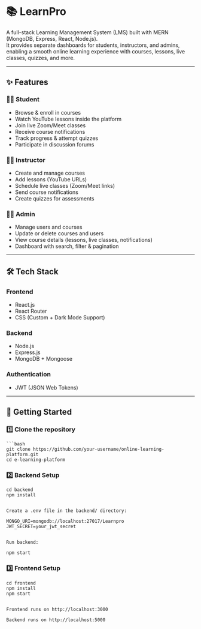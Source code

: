 # 📚 LearnPro

A full-stack Learning Management System (LMS) built with MERN (MongoDB, Express, React, Node.js).  
It provides separate dashboards for students, instructors, and admins, enabling a smooth online learning experience with courses, lessons, live classes, quizzes, and more.

---

## ✨ Features

### 👩‍🎓 Student
- Browse & enroll in courses
- Watch YouTube lessons inside the platform
- Join live Zoom/Meet classes
- Receive course notifications
- Track progress & attempt quizzes
- Participate in discussion forums

### 👨‍🏫 Instructor
- Create and manage courses
- Add lessons (YouTube URLs)
- Schedule live classes (Zoom/Meet links)
- Send course notifications
- Create quizzes for assessments

### 👨‍💻 Admin
- Manage users and courses
- Update or delete courses and users
- View course details (lessons, live classes, notifications)
- Dashboard with search, filter & pagination

---

## 🛠️ Tech Stack

### Frontend
- React.js
- React Router
- CSS (Custom + Dark Mode Support)

### Backend
- Node.js
- Express.js
- MongoDB + Mongoose

### Authentication
- JWT (JSON Web Tokens)

---

## 🚀 Getting Started

### 1️⃣ Clone the repository
    ```bash
    git clone https://github.com/your-username/online-learning-platform.git
    cd e-learning-platform

### 2️⃣ Backend Setup 
    cd backend
    npm install


    Create a .env file in the backend/ directory:

    MONGO_URI=mongodb://localhost:27017/Learnpro
    JWT_SECRET=your_jwt_secret


    Run backend:

    npm start

### 3️⃣ Frontend Setup
    cd frontend
    npm install
    npm start


    Frontend runs on http://localhost:3000

    Backend runs on http://localhost:5000

